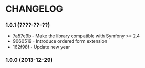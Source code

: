# CHANGELOG

### 1.0.1 (????-??-??)

 * 7a57e9b - Make the library compatible with Symfony >= 2.4
 * 9060519 - Introduce ordered form extension
 * 162f98f - Update new year

### 1.0.0 (2013-12-29)
